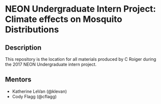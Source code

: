 # NEON Undergraduate Intern Project: Climate effects on Mosquito Distributions

## Description
This repository is the location for all materials produced by C 
Roiger during the 2017 NEON Undergraduate intern project. 

## Mentors
* Katherine LeVan (@klevan)
* Cody Flagg (@cflagg)
